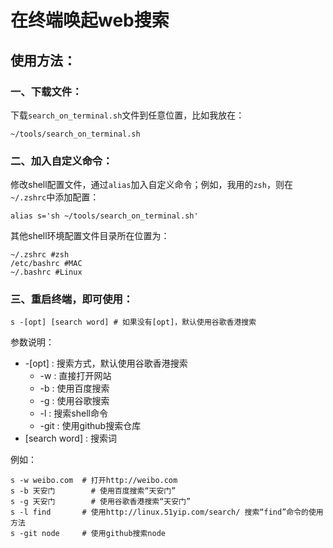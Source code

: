 # 在终端唤起web搜索

## 使用方法：

### 一、下载文件：

下载`search_on_terminal.sh`文件到任意位置，比如我放在：

	~/tools/search_on_terminal.sh

### 二、加入自定义命令：

修改shell配置文件，通过`alias`加入自定义命令；例如，我用的`zsh`，则在`~/.zshrc`中添加配置：

	alias s='sh ~/tools/search_on_terminal.sh'

其他shell环境配置文件目录所在位置为：

	~/.zshrc #zsh
	/etc/bashrc #MAC
	~/.bashrc #Linux

### 三、重启终端，即可使用：

	s -[opt] [search word] # 如果没有[opt]，默认使用谷歌香港搜索

参数说明：

* -[opt] : 搜索方式，默认使用谷歌香港搜索
	* -w : 直接打开网站
	* -b : 使用百度搜索
	* -g : 使用谷歌搜索
	* -l : 搜索shell命令
	* -git : 使用github搜索仓库
* [search word] : 搜索词

例如：

	s -w weibo.com 	# 打开http://weibo.com
	s -b 天安门 		# 使用百度搜索“天安门”
	s -g 天安门		# 使用谷歌香港搜索“天安门”
	s -l find		# 使用http://linux.51yip.com/search/ 搜索“find”命令的使用方法
	s -git node		# 使用github搜索node